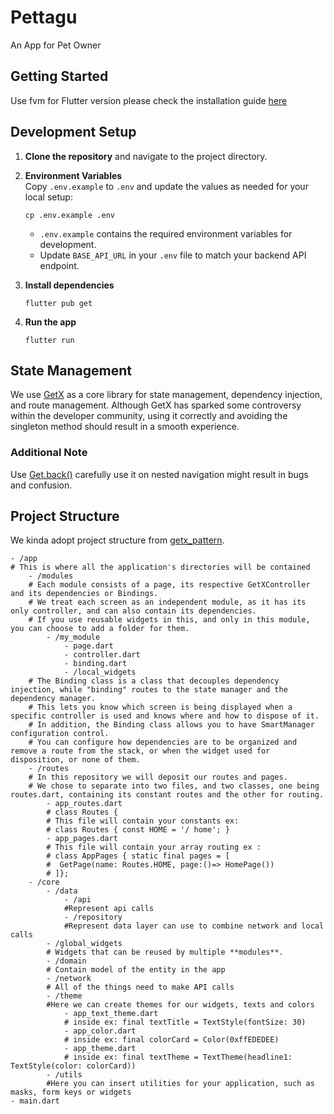 # Pettagu

An App for Pet Owner

## Getting Started
Use fvm for Flutter version please check the installation guide [here](https://fvm.app/documentation/getting-started/installation)

## Development Setup

1. **Clone the repository** and navigate to the project directory.

2. **Environment Variables**  
   Copy `.env.example` to `.env` and update the values as needed for your local setup:
   ```
   cp .env.example .env
   ```
   - `.env.example` contains the required environment variables for development.
   - Update `BASE_API_URL` in your `.env` file to match your backend API endpoint.

3. **Install dependencies**  
   ```
   flutter pub get
   ```

4. **Run the app**  
   ```
   flutter run
   ```

## State Management
We use [GetX](https://github.com/jonataslaw/getx) as a core library for state management, dependency injection, and route management. 
Although GetX has sparked some controversy within the developer community, using it correctly and avoiding the singleton method should result in a smooth experience.

### Additional Note 
Use [Get.back()](https://pub.dev/packages/get) carefully use it on nested navigation might result in bugs and confusion.

## Project Structure
We kinda adopt project structure from [getx_pattern](https://github.com/kauemurakami/getx_pattern).

```
- /app  
# This is where all the application's directories will be contained  
    - /modules
    # Each module consists of a page, its respective GetXController and its dependencies or Bindings.
    # We treat each screen as an independent module, as it has its only controller, and can also contain its dependencies.
    # If you use reusable widgets in this, and only in this module, you can choose to add a folder for them.
        - /my_module
            - page.dart
            - controller.dart
            - binding.dart
            - /local_widgets
    # The Binding class is a class that decouples dependency injection, while "binding" routes to the state manager and the dependency manager.
    # This lets you know which screen is being displayed when a specific controller is used and knows where and how to dispose of it.
    # In addition, the Binding class allows you to have SmartManager configuration control.
    # You can configure how dependencies are to be organized and remove a route from the stack, or when the widget used for disposition, or none of them.
    - /routes
    # In this repository we will deposit our routes and pages.  
    # We chose to separate into two files, and two classes, one being routes.dart, containing its constant routes and the other for routing.  
        - app_routes.dart
        # class Routes {
        # This file will contain your constants ex:  
        # class Routes { const HOME = '/ home'; }  
        - app_pages.dart
        # This file will contain your array routing ex :  
        # class AppPages { static final pages = [  
        #  GetPage(name: Routes.HOME, page:()=> HomePage()) 
        # ]};  
    - /core
        - /data
            - /api
            #Represent api calls
            - /repository
            #Represent data layer can use to combine network and local calls
        - /global_widgets 
        # Widgets that can be reused by multiple **modules**.
        - /domain
        # Contain model of the entity in the app 
        - /network
        # All of the things need to make API calls 
        - /theme
        #Here we can create themes for our widgets, texts and colors
            - app_text_theme.dart  
            # inside ex: final textTitle = TextStyle(fontSize: 30)  
            - app_color.dart  
            # inside ex: final colorCard = Color(0xffEDEDEE)  
            - app_theme.dart  
            # inside ex: final textTheme = TextTheme(headline1: TextStyle(color: colorCard))  
        - /utils
        #Here you can insert utilities for your application, such as masks, form keys or widgets
- main.dart
```